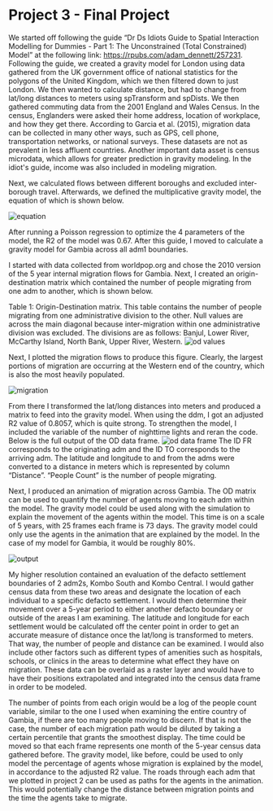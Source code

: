 # Project 3 - Final Project

We started off following the guide “Dr Ds Idiots Guide to Spatial Interaction Modelling for Dummies - Part 1: The Unconstrained (Total Constrained) Model” at the following link: https://rpubs.com/adam_dennett/257231. Following the guide, we created a gravity model for London using data gathered from the UK government office of national statistics for the polygons of the United Kingdom, which we then filtered down to just London. We then wanted to calculate distance, but had to change from lat/long distances to meters using spTransform and spDists. We then gathered commuting data from the 2001 England and Wales Census. In the census, Englanders were asked their home address, location of workplace, and how they get there. According to Garcia et al. (2015), migration data can be collected in many other ways, such as GPS, cell phone, transportation networks, or national surveys. These datasets are not as prevalent in less affluent countries. Another important data asset is census microdata, which allows for greater prediction in gravity modeling. In the idiot's guide, income was also included in modeling migration.

Next, we calculated flows between different boroughs and excluded inter-borough travel. Afterwards, we defined the multiplicative gravity model, the equation of which is shown below.

![equation](https://user-images.githubusercontent.com/67921793/99484664-e0b31800-292e-11eb-8825-c4ff547ff405.png)

After running a Poisson regression to optimize the 4 parameters of the model, the R2 of the model was 0.67. After this guide, I moved to calculate a gravity model for Gambia across all adm1 boundaries.

I started with data collected from worldpop.org and chose the 2010 version of the 5 year internal migration flows for Gambia. Next, I created an origin-destination matrix which contained the number of people migrating from one adm to another, which is shown below. 

Table 1: Origin-Destination matrix. This table contains the number of people migrating from one administrative division to the other. Null values are across the main diagonal because inter-migration within one administrative division was excluded. The divisions are as follows: Banjul, Lower River, McCarthy Island, North Bank, Upper River, Western.
![od values](https://user-images.githubusercontent.com/67921793/99484791-2839a400-292f-11eb-931f-18097916f717.png)

Next, I plotted the migration flows to produce this figure. Clearly, the largest portions of migration are occurring at the Western end of the country, which is also the most heavily populated. 

![migration](https://user-images.githubusercontent.com/67921793/99484862-430c1880-292f-11eb-9cdb-25ceb5db1c89.png)

From there I transformed the lat/long distances into meters and produced a matrix to feed into the gravity model. When using the ddm, I got an adjusted R2 value of 0.8057, which is quite strong. To strengthen the model, I included the variable of the number of nighttime lights and reran the code. Below is the full output of the OD data frame.
![od data frame](https://user-images.githubusercontent.com/67921793/99484958-6c2ca900-292f-11eb-8170-2e9fea935588.png)
The ID FR corresponds to the originating adm and the ID TO corresponds to the arriving adm. The latitude and longitude to and from the adms were converted to a distance in meters which is represented by column “Distance”. “People Count” is the number of people migrating. 

Next, I produced an animation of migration across Gambia. The OD matrix can be used to quantify the number of agents moving to each adm within the model. The gravity model could be used along with the simulation to explain the movement of the agents within the model. This time is on a scale of 5 years, with 25 frames each frame is 73 days. The gravity model could only use the agents in the animation that are explained by the model. In the case of my model for Gambia, it would be roughly 80%.

![output](https://user-images.githubusercontent.com/67921793/99485063-af871780-292f-11eb-9420-001461ec9b2d.gif)

My higher resolution contained an evaluation of the defacto settlement boundaries of 2 adm2s, Kombo South and Kombo Central. I would gather census data from these two areas and designate the location of each individual to a specific defacto settlement. I would then determine their movement over a 5-year period to either another defacto boundary or outside of the areas I am examining. The latitude and longitude for each settlement would be calculated off the center point in order to get an accurate measure of distance once the lat/long is transformed to meters. That way, the number of people and distance can be examined. I would also include other factors such as different types of amenities such as hospitals, schools, or clinics in the areas to determine what effect they have on migration. These data can be overlaid as a raster layer and would have to have their positions extrapolated and integrated into the census data frame in order to be modeled.  

The number of points from each origin would be a log of the people count variable, similar to the one I used when examining the entire country of Gambia, if there are too many people moving to discern. If that is not the case, the number of each migration path would be diluted by taking a certain percentile that grants the smoothest display. The time could be moved so that each frame represents one month of the 5-year census data gathered before. The gravity model, like before, could be used to only model the percentage of agents whose migration is explained by the model, in accordance to the adjusted R2 value. The roads through each adm that we plotted in project 2 can be used as paths for the agents in the animation. This would potentially change the distance between migration points and the time the agents take to migrate. 









